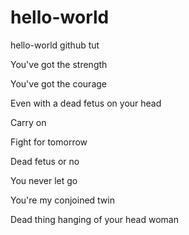# hello-world
hello-world github tut

You've got the strength

You've got the courage

Even with a dead fetus on your head


Carry on

Fight for tomorrow


Dead fetus or no

You never let go


You're my conjoined twin

Dead thing hanging of your head woman

